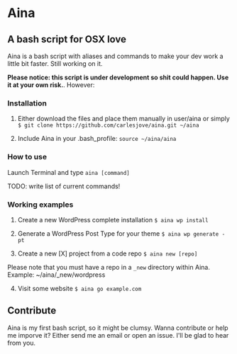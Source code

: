 Aina
====
A bash script for OSX love
--------------------------

Aina is a bash script with aliases and commands to make your dev work a little bit faster. 
Still working on it.

**Please notice: this script is under development so shit could happen. Use it at your own risk.**. However: 

### Installation
1. Either download the files and place them manually in user/aina or simply `$ git clone https://github.com/carlesjove/aina.git ~/aina`

2. Include Aina in your .bash_profile:
`source ~/aina/aina`

### How to use
Launch Terminal and type `aina [command]`

TODO: write list of current commands!

### Working examples
1. Create a new WordPress complete installation
`$ aina wp install`

2. Generate a WordPress Post Type for your theme
`$ aina wp generate -pt`

3. Create a new [X] project from a code repo
`$ aina new [repo]`

Please note that you must have a repo in a `_new` directory within Aina. Example: ~/aina/_new/wordpress

4. Visit some website
`$ aina go example.com`

Contribute
----------
Aina is my first bash script, so it might be clumsy. Wanna contribute or help me imporve it? Either send me an email or open an issue. I'll be glad to hear from you.
